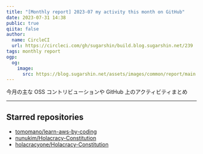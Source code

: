 ```yaml
---
title: "[Monthly report] 2023-07 my activity this month on GitHub"
date: 2023-07-31 14:38
public: true
qiita: false
author:
  name: CircleCI
  url: https://circleci.com/gh/sugarshin/build.blog.sugarshin.net/239
tags: monthly report
ogp:
  og:
    image:
      src: https://blog.sugarshin.net/assets/images/common/report/main.png
---
```


今月の主な OSS コントリビューションや GitHub 上のアクティビティまとめ

***

## Starred repositories

- [tomomano/learn-aws-by-coding](https://github.com/tomomano/learn-aws-by-coding)
- [nunukim/Holacracy-Constitution](https://github.com/nunukim/Holacracy-Constitution)
- [holacracyone/Holacracy-Constitution](https://github.com/holacracyone/Holacracy-Constitution)
